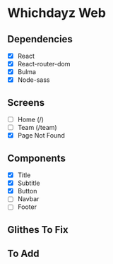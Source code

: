 # Whichdayz Web

## Dependencies
- [x] React
- [x] React-router-dom
- [x] Bulma
- [x] Node-sass

## Screens
- [ ] Home (/)
- [ ] Team (/team)
- [x] Page Not Found

## Components 
- [x] Title
- [x] Subtitle
- [x] Button
- [ ] Navbar
- [ ] Footer

## Glithes To Fix

## To Add